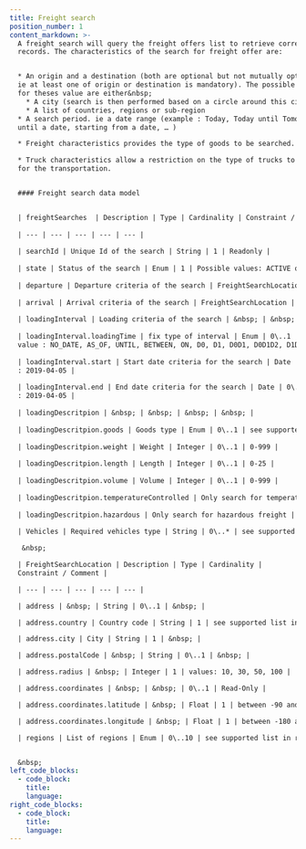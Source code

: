 ```yaml
---
title: Freight search
position_number: 1
content_markdown: >-
  A freight search will query the freight offers list to retrieve corresponding
  records. The characteristics of the search for freight offer are:


  * An origin and a destination (both are optional but not mutually optional –
  ie at least one of origin or destination is mandatory). The possible choice
  for theses value are either&nbsp;
    * A city (search is then performed based on a circle around this city)
    * A list of countries, regions or sub-region
  * A search period. ie a date range (example : Today, Today until Tomorrow,
  until a date, starting from a date, … )

  * Freight characteristics provides the type of goods to be searched.

  * Truck characteristics allow a restriction on the type of trucks to be used
  for the transportation.


  #### Freight search data model


  | freightSearches  | Description | Type | Cardinality | Constraint / Comment |
  
  | --- | --- | --- | --- | --- |
  
  | searchId | Unique Id of the search | String | 1 | Readonly |
  
  | state | Status of the search | Enum | 1 | Possible values: ACTIVE or UNACTIVE |
  
  | departure | Departure criteria of the search | FreightSearchLocation | 0\..1 | if not present arrival is mandatory |
  
  | arrival | Arrival criteria of the search | FreightSearchLocation | 0\..1 | if not present departure is mandatory |
  
  | loadingInterval | Loading criteria of the search | &nbsp; | &nbsp; | 1 | &nbsp; |
  
  | loadingInterval.loadingTime | fix type of interval | Enum | 0\..1 | Possible
  value : NO_DATE, AS_OF, UNTIL, BETWEEN, ON, D0, D1, D0D1, D0D1D2, D1D2 |
  
  | loadingInterval.start | Start date criteria for the search | Date | 0\..1 | format
  : 2019-04-05 | 
  
  | loadingInterval.end | End date criteria for the search | Date | 0\..1 | format
  : 2019-04-05 |
  
  | loadingDescritpion | &nbsp; | &nbsp; | &nbsp; | &nbsp; | 
  
  | loadingDescritpion.goods | Goods type | Enum | 0\..1 | see supported list in reference data |
  
  | loadingDescritpion.weight | Weight | Integer | 0\..1 | 0-999 |
  
  | loadingDescritpion.length | Length | Integer | 0\..1 | 0-25 |
  
  | loadingDescritpion.volume | Volume | Integer | 0\..1 | 0-999 |
  
  | loadingDescritpion.temperatureControlled | Only search for temperature controlled freight | Boolean | 0\..1 | &nbsp; |
  
  | loadingDescritpion.hazardous | Only search for hazardous freight | Boolean | 0\..1 | &nbsp; |
  
  | Vehicles | Required vehicles type | String | 0\..* | see supported list in reference data |

   &nbsp;

  | FreightSearchLocation | Description | Type | Cardinality |
  Constraint / Comment |

  | --- | --- | --- | --- | --- |

  | address | &nbsp; | String | 0\..1 | &nbsp; |

  | address.country | Country code | String | 1 | see supported list in reference data |

  | address.city | City | String | 1 | &nbsp; |

  | address.postalCode | &nbsp; | String | 0\..1 | &nbsp; |

  | address.radius | &nbsp; | Integer | 1 | values: 10, 30, 50, 100 |

  | address.coordinates | &nbsp; | &nbsp; | 0\..1 | Read-Only |

  | address.coordinates.latitude | &nbsp; | Float | 1 | between -90 and +90 |

  | address.coordinates.longitude | &nbsp; | Float | 1 | between -180 and 180 |

  | regions | List of regions | Enum | 0\..10 | see supported list in reference data |


  &nbsp;
left_code_blocks:
  - code_block:
    title:
    language:
right_code_blocks:
  - code_block:
    title:
    language:
---
```

